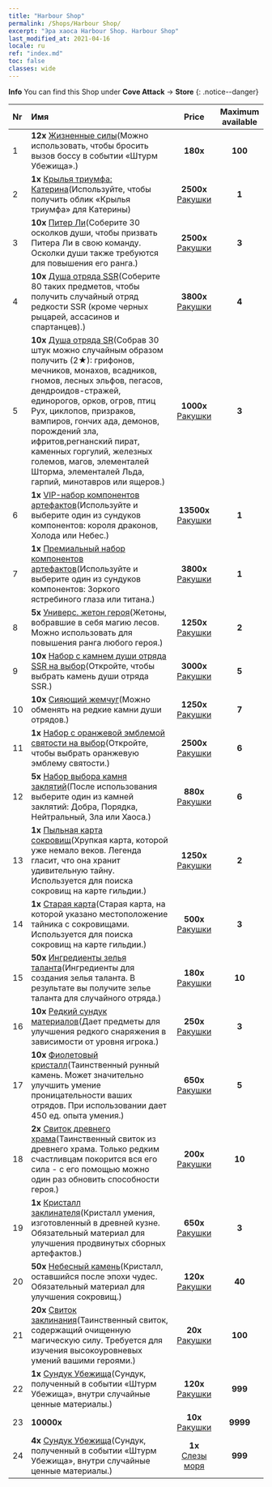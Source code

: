```yaml
---
title: "Harbour Shop"
permalink: /Shops/Harbour Shop/
excerpt: "Эра хаоса Harbour Shop. Harbour Shop"
last_modified_at: 2021-04-16
locale: ru
ref: "index.md"
toc: false
classes: wide
---
```


**Info** You can find this Shop under **Cove Attack** -> **Store** 
{: .notice--danger}

  |  Nr  |      Имя      |         Price        |   Maximum available      |
  |:-----|:---------------|:--------------------:|:------------------------:|
  | 1 |  **12x** [Жизненные силы](/ru/Items/con_954/)(Можно использовать, чтобы бросить вызов боссу в событии «Штурм Убежища».) |  **180x** <i class="fas fa-gem"/>  | **100** |
  | 2 |  **1x** [Крылья триумфа: Катерина](/ru/Items/con_1032/)(Используйте, чтобы получить облик «Крылья триумфа» для Катерины) |  **2500x** [Ракушки](/ru/Items/con_950/)  | **1** |
  | 3 |  **10x** [Питер Ли](/ru/Items/her_397/)(Соберите 30 осколков души, чтобы призвать Питера Ли в свою команду. Осколки души также требуются для повышения его ранга.) |  **2500x** [Ракушки](/ru/Items/con_950/)  | **3** |
  | 4 |  **10x** [Душа отряда SSR](/ru/Items/con_535/)(Соберите 80 таких предметов, чтобы получить случайный отряд редкости SSR (кроме черных рыцарей, ассасинов и спартанцев).) |  **3800x** [Ракушки](/ru/Items/con_950/)  | **4** |
  | 5 |  **10x** [Душа отряда SR](/ru/Items/con_534/)(Собрав 30 штук можно случайным образом получить (2★): грифонов, мечников, монахов, всадников, гномов, лесных эльфов, пегасов, дендроидов-стражей, единорогов, орков, огров, птиц Рух, циклопов, призраков, вампиров, гончих ада, демонов, порождений зла, ифритов,регнанский пират, каменных горгулий, железных големов, магов, элементалей Шторма, элементалей Льда, гарпий, минотавров или ящеров.) |  **1000x** [Ракушки](/ru/Items/con_950/)  | **3** |
  | 6 |  **1x** [VIP-набор компонентов артефактов](/ru/Items/con_1740/)(Используйте и выберите один из сундуков компонентов: короля драконов, Холода или Небес.) |  **13500x** [Ракушки](/ru/Items/con_950/)  | **1** |
  | 7 |  **1x** [Премиальный набор компонентов артефактов](/ru/Items/con_1433/)(Используйте и выберите один из сундуков компонентов: Зоркого ястребиного глаза или титана.) |  **3800x** [Ракушки](/ru/Items/con_950/)  | **1** |
  | 8 |  **5x** [Универс. жетон героя](/ru/Items/her_358/)(Жетоны, вобравшие в себя магию лесов. Можно использовать для повышения ранга любого героя.) |  **1250x** [Ракушки](/ru/Items/con_950/)  | **2** |
  | 9 |  **10x** [Набор с камнем души отряда SSR на выбор](/ru/Items/con_1105/)(Откройте, чтобы выбрать камень души отряда SSR.) |  **3000x** [Ракушки](/ru/Items/con_950/)  | **5** |
  | 10 |  **10x** [Сияющий жемчуг](/ru/Items/con_527/)(Можно обменять на редкие камни души отрядов.) |  **1250x** [Ракушки](/ru/Items/con_950/)  | **7** |
  | 11 |  **1x** [Набор с оранжевой эмблемой святости на выбор](/ru/Items/con_1104/)(Откройте, чтобы выбрать оранжевую эмблему святости.) |  **2500x** [Ракушки](/ru/Items/con_950/)  | **6** |
  | 12 |  **5x** [Набор выбора камня заклятий](/ru/Items/con_1480/)(После использования выберите один из камней заклятий: Добра, Порядка, Нейтральный, Зла или Хаоса.) |  **880x** [Ракушки](/ru/Items/con_950/)  | **6** |
  | 13 |  **1x** [Пыльная карта сокровищ](/ru/Items/con_1156/)(Хрупкая карта, которой уже немало веков. Легенда гласит, что она хранит удивительную тайну. Используется для поиска сокровищ на карте гильдии.) |  **1250x** [Ракушки](/ru/Items/con_950/)  | **2** |
  | 14 |  **1x** [Старая карта](/ru/Items/con_1155/)(Старая карта, на которой указано местоположение тайника с сокровищами. Используется для поиска сокровищ на карте гильдии.) |  **500x** [Ракушки](/ru/Items/con_950/)  | **3** |
  | 15 |  **50x** [Ингредиенты зелья таланта](/ru/Items/con_1120/)(Ингредиенты для создания зелья таланта. В результате вы получите зелье таланта для случайного отряда.) |  **180x** [Ракушки](/ru/Items/con_950/)  | **10** |
  | 16 |  **10x** [Редкий сундук материалов](/ru/Items/con_757/)(Дает предметы для улучшения редкого снаряжения в зависимости от уровня игрока.) |  **250x** [Ракушки](/ru/Items/con_950/)  | **3** |
  | 17 |  **10x** [Фиолетовый кристалл](/ru/Items/con_720/)(Таинственный рунный камень. Может значительно улучшить умение проницательности ваших отрядов. При использовании дает 450 ед. опыта умения.) |  **650x** [Ракушки](/ru/Items/con_950/)  | **5** |
  | 18 |  **2x** [Свиток древнего храма](/ru/Items/con_697/)(Таинственный свиток из древнего храма. Только редким счастливцам покорится вся его сила - с его помощью можно один раз обновить способности героя.) |  **200x** [Ракушки](/ru/Items/con_950/)  | **10** |
  | 19 |  **1x** [Кристалл заклинателя](/ru/Items/art_189/)(Кристалл умения, изготовленный в древней кузне. Обязательный материал для улучшения продвинутых сборных артефактов.) |  **650x** [Ракушки](/ru/Items/con_950/)  | **3** |
  | 20 |  **50x** [Небесный камень](/ru/Items/art_188/)(Кристалл, оставшийся после эпохи чудес. Обязательный материал для улучшения сокровищ.) |  **120x** [Ракушки](/ru/Items/con_950/)  | **40** |
  | 21 |  **20x** [Свиток заклинания](/ru/Items/con_694/)(Таинственный свиток, содержащий очищенную магическую силу. Требуется для изучения высокоуровневых умений вашими героями.) |  **20x** [Ракушки](/ru/Items/con_950/)  | **100** |
  | 22 |  **1x** [Сундук Убежища](/ru/Items/con_1093/)(Сундук, полученный в событии «Штурм Убежища», внутри случайные ценные материалы.) |  **120x** [Ракушки](/ru/Items/con_950/)  | **999** |
  | 23 |  **10000x** <i class="fas fa-coins"/> |  **10x** [Ракушки](/ru/Items/con_950/)  | **9999** |
  | 24 |  **4x** [Сундук Убежища](/ru/Items/con_1093/)(Сундук, полученный в событии «Штурм Убежища», внутри случайные ценные материалы.) |  **1x** [Слезы моря](/ru/Items/con_955/)  | **999** |
